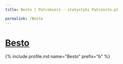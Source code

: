 ```yaml
---
title: Besto | Patromierz - statystyki Patronite.pl

permalink: /Besto
---
```


# [Besto](https://patronite.pl/Besto)

{% include profile.md name="Besto" prefix="b" %}
